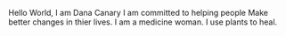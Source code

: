Hello World,
I am Dana Canary 
I am committed to helping people
Make better changes in thier lives. I am a medicine woman. I use plants to heal.
